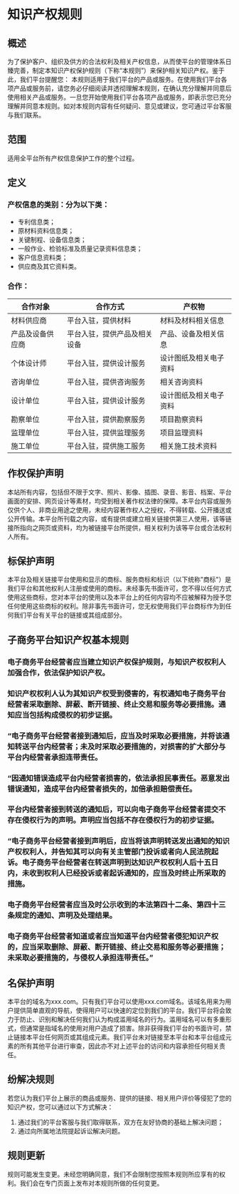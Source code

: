 # 知识产权规则
## 概述
为了保护客户、组织及供方的合法权利及相关产权信息，从而使平台的管理体系日臻完善，制定本知识产权保护规则（下称“本规则”）来保护相关知识产权。鉴于此，我们平台提醒您：
本规则适用于我们平台的产品或服务。在使用我们平台各项产品或服务前，请您务必仔细阅读并透彻理解本规则，在确认充分理解并同意后使用相关产品或服务。一旦您开始使用我们平台各项产品或服务，即表示您已充分理解并同意本规则。如对本规则内容有任何疑问、意见或建议，您可通过平台客服与我们联系。
## 范围
适用全平台所有产权信息保护工作的整个过程。
## 定义
### 产权信息的类别：分为以下类：
- 专利信息类；
- 原材料资料信息类；
- 关键制程、设备信息类；
- 一般作业、检验标准及质量记录资料信息类；
- 客户信息资料类；
- 供应商及其它资料类。
### 合作：
| 合作对象	|  合作方式 | 	产权物 |
| ----- | ----- | ----- |
| 材料供应商	| 平台入驻，提供材料 | 	材料及材料相关信息
| 产品及设备供应商 | 	平台入驻，提供产品及相关设备 | 		产品、设备及相关信息
 | 	个体设计师 | 		平台入驻，提供设计服务	 | 	设计图纸及相关电子资料
 | 	咨询单位	 | 	平台入驻，提供咨询服务	 | 	相关咨询资料
 | 	设计单位	 | 	平台入驻，提供设计服务	 | 	设计图纸及相关电子资料
 | 	勘察单位 | 		平台入驻，提供勘察服务 | 		项目勘察资料
 | 	监理单位	 | 	平台入驻，提供监理服务	 | 	项目监理资料
 | 	施工单位	 | 	平台入驻，提供施工服务 | 相关施工技术资料

## 作权保护声明
本站所有内容，包括但不限于文字、照片、影像、插图、录音、影音、档案、平台画面的安排、网页设计等素材，均受到相关著作权法律的保障。本平台内容或服务仅供个人、非商业用途之使用，未经内容著作权人之授权，不得转载、公开播送或公开传输。本平台所刊载之内容，或有提供或建立相关链接供第三人使用，该等链接所指向之网页或资料，均为被链接平台所提供，相关权利为该等平台或合法权利人所有。
## 标保护声明
  本平台及相关链接平台使用和显示的商标、服务商标和标识（以下统称"商标"）是我们平台和其他权利人注册或使用的商标。未经事先书面许可，您不得以任何方式使用这些商标，您对本平台的使用以及本平台上的任何内容均不应被解释为授予您任何使用这些商标的权利。除非事先书面许可，您无权使用我们平台商标作为到任何我们平台有关平台的链接或其组成部分。
## 子商务平台知识产权基本规则
### 电子商务平台经营者应当建立知识产权保护规则，与知识产权权利人加强合作，依法保护知识产权。
### 知识产权权利人认为其知识产权受到侵害的，有权通知电子商务平台经营者采取删除、屏蔽、断开链接、终止交易和服务等必要措施。通知应当包括构成侵权的初步证据。
### “电子商务平台经营者接到通知后，应当及时采取必要措施，并将该通知转送平台内经营者；未及时采取必要措施的，对损害的扩大部分与平台内经营者承担连带责任。
### “因通知错误造成平台内经营者损害的，依法承担民事责任。恶意发出错误通知，造成平台内经营者损失的，加倍承担赔偿责任。
### 平台内经营者接到转送的通知后，可以向电子商务平台经营者提交不存在侵权行为的声明。声明应当包括不存在侵权行为的初步证据。
### “电子商务平台经营者接到声明后，应当将该声明转送发出通知的知识产权权利人，并告知其可以向有关主管部门投诉或者向人民法院起诉。电子商务平台经营者在转送声明到达知识产权权利人后十五日内，未收到权利人已经投诉或者起诉通知的，应当及时终止所采取的措施。
### 电子商务平台经营者应当及时公示收到的本法第四十二条、第四十三条规定的通知、声明及处理结果。
### 电子商务平台经营者知道或者应当知道平台内经营者侵犯知识产权的，应当采取删除、屏蔽、断开链接、终止交易和服务等必要措施；未采取必要措施的，与侵权人承担连带责任。”
## 名保护声明
本平台的域名为xxx.com。只有我们平台可以使用xxx.com域名。该域名用来为用户提供简单直观的导航，使得用户可以快速的定位到我们的平台。我们平台将会致力于防止、识别和解决任何我们认为构成滥用域名的行为。滥用域名可以有多重形式，但通常是指域名的使用对用户造成了损害。除非获得我们平台的书面许可，禁止链接本平台任何网页或其组成元素。我们平台未对链接至本平台和本平台组成元素的所有其他平台进行审查，因此亦不对上述平台的访问和内容承担任何相关责任。
## 纷解决规则
若您认为我们平台上展示的商品或服务、提供的链接、相关用户评价等侵犯了您的知识产权，您可以通过以下方式解决：
1. 通过我们的平台客服与我们取得联系，双方在友好协商的基础上解决问题；
2. 通过向所属地法院提起诉讼解决问题。
## 规则更新
规则可能发生变更。未经您明确同意，我们不会限制您按照本规则所应享有的权利。我们会在专门页面上发布对本规则所做的任何变更。


